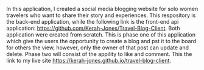 In this application, I created a social media blogging website for solo women travelers who want to share their story and experiences. This respository is the back-end application, while the following link is the front-end api application: https://github.com/Kerah-Jones/Travel-Blog-Client. Both application were created from scratch. This is phase one of this application which give the users the opportunity to create a blog and pst it to the board for others the view, however, only the owner of that post can update and delete. Phase two will consist of the appility to like and comment. This the link to my live site https://kerah-jones.github.io/travel-blog-client.

